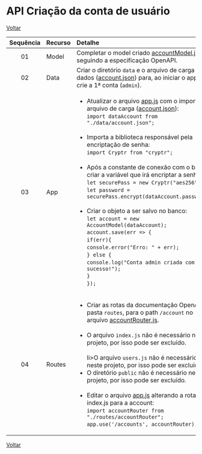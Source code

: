 <!-- markdownlint-disable MD033 -->
# API Criação da conta de usuário

[Voltar](conteudo2.md)

|Sequência|Recurso|Detalhe|
|:--:|:--|:--|
|01|Model|Completar o model criado [accountModel.js](../project-children-progress/API-criacao-conta-usuario/model/accountModel.js) seguindo a especificação OpenAPI.|
|02|Data|Criar o diretório `data` e o arquivo de carga de dados ([account.json](../project-children-progress/API-criacao-conta-usuario/data/account.json)) para, ao iniciar o app, se crie a 1ª conta (`admin`).|
|03|App|<ul><li>Atualizar o arquivo [app.js](../project-children-progress/API-criacao-conta-usuario/app.js) com o import do arquivo de carga ([account.json](../project-children-progress/API-criacao-conta-usuario/data/account.json)):<br />`import dataAccount from "./data/account.json";`</li><br /><li>Importa a biblioteca responsável pela encriptação de senha:<br />`import Cryptr from "cryptr";`</li><br /><li> Após a constante de conexão com o banco, criar a variável que irá encriptar a senha:<br />`let securePass = new Cryptr("aes256");`<br />`let password = securePass.encrypt(dataAccount.password);`</li><br /><li>Criar o objeto a ser salvo no banco:<br />`let account = new AccountModel(dataAccount);`<br />`account.save(err => {`<br />`if(err){`<br />`console.error("Erro: " + err);`<br />`} else {`<br />`console.log("Conta admin criada com sucesso!");`<br />`}`<br />`});`</li></ul>|
|04|Routes|<ul><li>Criar as rotas da documentação OpenAPI na pasta `routes`, para o path `/account` no arquivo [accountRouter.js](../project-children-progress/API-criacao-conta-usuario/routes/accountRouter.js).</li><br /><li>O arquivo `index.js` não é necessário neste projeto, por isso pode ser excluído.</li><br />li>O arquivo `users.js` não é necessário neste projeto, por isso pode ser excluído.</li><br /><li>O diretório `public` não é necessário neste projeto, por isso pode ser excluído.</li><br /><li>Editar o arquivo [app.js](../project-children-progress/API-criacao-conta-usuario/app.js) alterando a rota do index.js para a account:<br />`import accountRouter from "./routes/accountRouter";`<br />`app.use('/accounts', accountRouter);`</li></ul>|

[Voltar](conteudo2.md)
